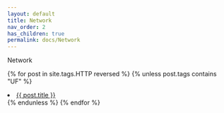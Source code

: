 ```yaml
---
layout: default
title: Network
nav_order: 2
has_children: true
permalink: docs/Network
---
```

Network

{% for post in site.tags.HTTP reversed %}
{% unless post.tags contains "UF" %}
<li><a href="{{ post.url }}">{{ post.title }}</a></li>
{% endunless %}
{% endfor %}